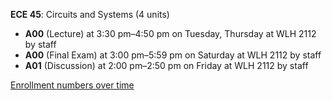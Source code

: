 **ECE 45**: Circuits and Systems (4 units)

- **A00** (Lecture) at 3:30 pm–4:50 pm on Tuesday, Thursday at WLH 2112 by staff
- **A00** (Final Exam) at 3:00 pm–5:59 pm on Saturday at WLH 2112 by staff
- **A01** (Discussion) at 2:00 pm–2:50 pm on Friday at WLH 2112 by staff

[Enrollment numbers over time](./ECE45.tsv)
